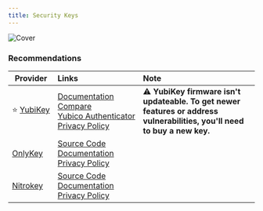```yaml
---
title: Security Keys
---
```


![Cover](/assets/covers/security-keys.png)

### Recommendations

| Provider | Links | Note |
| --- | :-- | :-- |
| :star:&nbsp;[YubiKey](https://www.yubico.com/products/) | [Documentation](https://docs.yubico.com/)<br/>[Compare](https://yubico.com/store/compare)<br/>[Yubico&nbsp;Authenticator](https://yubico.com/products/yubico-authenticator)<br/>[Privacy Policy](https://www.yubico.com/support/terms-conditions/privacy-notice/) | :warning: **YubiKey firmware isn't updateable. To get newer features or address vulnerabilities, you'll need to buy a new key.**
| [OnlyKey](https://onlykey.io/collections/all) | [Source Code](https://github.com/trustcrypto)<br/>[Documentation](https://docs.onlykey.io/)<br/>[Privacy Policy](https://onlykey.io/policies/privacy-policy) | |
| [Nitrokey](https://www.nitrokey.com/products/nitrokeys) | [Source Code](https://github.com/Nitrokey)<br/>[Documentation](https://docs.nitrokey.com/)<br/>[Privacy Policy](https://www.nitrokey.com/data-privacy-policy) | |
